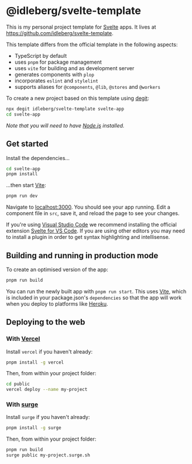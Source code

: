 # @idleberg/svelte-template

This is my personal project template for [Svelte](https://svelte.dev) apps. It lives at https://github.com/idleberg/svelte-template.

This template differs from the official template in the following aspects:

- TypeScript by default
- uses `pnpm` for package management
- uses `vite` for building and as development server
- generates components with `plop`
- incorporates `eslint` and `stylelint`
- supports aliases for `@components`, `@lib`, `@stores` and `@workers`

To create a new project based on this template using [degit](https://github.com/Rich-Harris/degit):

```bash
npx degit idleberg/svelte-template svelte-app
cd svelte-app
```

*Note that you will need to have [Node.js](https://nodejs.org) installed.*

## Get started

Install the dependencies...

```bash
cd svelte-app
pnpm install
```

...then start [Vite](https://vitejs.dev/):

```bash
pnpm run dev
```

Navigate to [localhost:3000](http://localhost:3000). You should see your app running. Edit a component file in `src`, save it, and reload the page to see your changes.

If you're using [Visual Studio Code](https://code.visualstudio.com/) we recommend installing the official extension [Svelte for VS Code](https://marketplace.visualstudio.com/items?itemName=svelte.svelte-vscode). If you are using other editors you may need to install a plugin in order to get syntax highlighting and intellisense.

## Building and running in production mode

To create an optimised version of the app:

```bash
pnpm run build
```

You can run the newly built app with `pnpm run start`. This uses [Vite](https://vitejs.dev/), which is included in your package.json's `dependencies` so that the app will work when you deploy to platforms like [Heroku](https://heroku.com).

## Deploying to the web

### With [Vercel](https://vercel.com)

Install `vercel` if you haven't already:

```bash
pnpm install -g vercel
```

Then, from within your project folder:

```bash
cd public
vercel deploy --name my-project
```

### With [surge](https://surge.sh/)

Install `surge` if you haven't already:

```bash
pnpm install -g surge
```

Then, from within your project folder:

```bash
pnpm run build
surge public my-project.surge.sh
```
